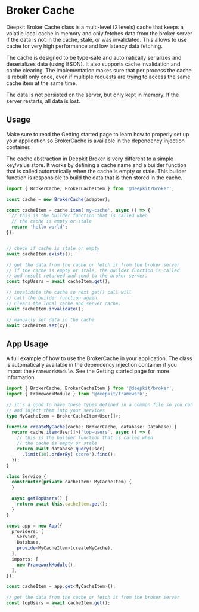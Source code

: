# Broker Cache

Deepkit Broker Cache class is a multi-level (2 levels) cache that keeps a volatile local cache in memory and only fetches data from the broker server
if the data is not in the cache, stale, or was invalidated. This allows to use cache for very high performance and low latency data fetching.

The cache is designed to be type-safe and automatically serializes and deserializes data (using BSON). It also supports cache invalidation and cache clearing.
The implementation makes sure that per process the cache is rebuilt only once, even if multiple requests are trying to access the same cache item at the same time.

The data is not persisted on the server, but only kept in memory. If the server restarts, all data is lost.

## Usage

Make sure to read the Getting started page to learn how to properly set up your application so BrokerCache is available in the dependency injection container.

The cache abstraction in Deepkit Broker is very different to a simple key/value store. It works by defining a cache name and a builder function that is called automatically when the cache is empty or stale. This builder function is responsible to build the data that is then stored in the cache.

```typescript
import { BrokerCache, BrokerCacheItem } from '@deepkit/broker';

const cache = new BrokerCache(adapter);

const cacheItem = cache.item('my-cache', async () => {
  // this is the builder function that is called when 
  // the cache is empty or stale
  return 'hello world';
});


// check if cache is stale or empty
await cacheItem.exists();

// get the data from the cache or fetch it from the broker server
// if the cache is empty or stale, the builder function is called
// and result returned and send to the broker server.
const topUsers = await cacheItem.get();

// invalidate the cache so next get() call will 
// call the builder function again.
// Clears the local cache and server cache.
await cacheItem.invalidate();

// manually set data in the cache
await cacheItem.set(xy);
```

## App Usage

A full example of how to use the BrokerCache in your application.
The class is automatically available in the dependency injection container if you import the `FrameworkModule`.
See the Getting started page for more information.

```typescript
import { BrokerCache, BrokerCacheItem } from '@deepkit/broker';
import { FrameworkModule } from '@deepkit/framework';

// it's a good to have these types defined in a common file so you can reuse them
// and inject them into your services
type MyCacheItem = BrokerCacheItem<User[]>;

function createMyCache(cache: BrokerCache, database: Database) {
  return cache.item<User[]>('top-users', async () => {
    // this is the builder function that is called when 
    // the cache is empty or stale
    return await database.query(User)
      .limit(10).orderBy('score').find();
  });
}

class Service {
  constructor(private cacheItem: MyCacheItem) {
  }

  async getTopUsers() {
    return await this.cacheItem.get();
  }
}

const app = new App({
  providers: [
    Service,
    Database,
    provide<MyCacheItem>(createMyCache),
  ],
  imports: [
    new FrameworkModule(),
  ],
});

const cacheItem = app.get<MyCacheItem>();

// get the data from the cache or fetch it from the broker server
const topUsers = await cacheItem.get();
```
